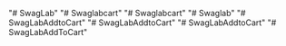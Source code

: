 "# SwagLab" 
"# Swaglabcart" 
"# Swaglabcart" 
"# Swaglab" 
"# SwagLabAddtoCart" 
"# SwagLabAddtoCart" 
"# SwagLabAddtoCart" 
"# SwagLabAddToCart" 
